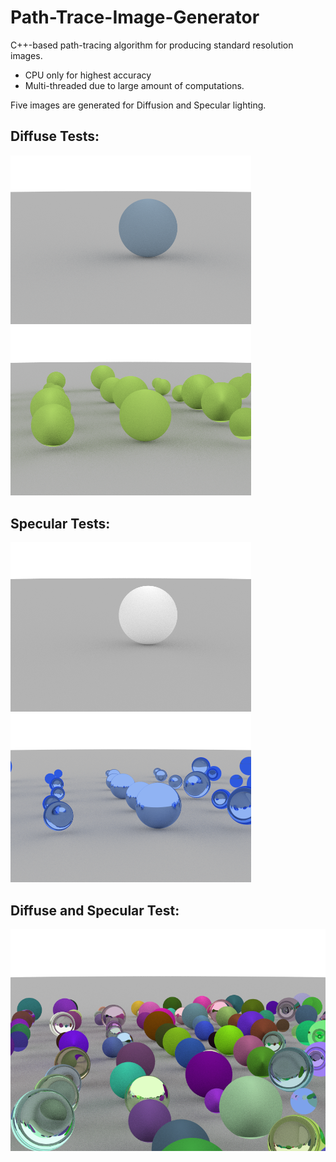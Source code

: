 # Path-Trace-Image-Generator

C++-based path-tracing algorithm for producing standard resolution images.
- CPU only for highest accuracy
- Multi-threaded due to large amount of computations.

Five images are generated for Diffusion and Specular lighting.


## Diffuse Tests:
<div>
<img src="images/1mdiffuse.png" width="385">
<img src="images/mdiffuse.png" width="385">
</div>

## Specular Tests:
<div>
<img src="images/1specular.png" width="385">
<img src="images/mspecular.png" width="385">
</div>

## Diffuse and Specular Test:
<div>
  <img src="images/all.png">
</div>